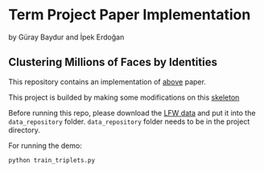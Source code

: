 # Term Project Paper Implementation
by Güray Baydur and İpek Erdoğan
## Clustering Millions of Faces by Identities

This repository contains an implementation of [above](https://arxiv.org/pdf/1604.00989.pdf) paper.

This project is builded by making some modifications on this [skeleton](https://github.com/sanku-lib/image_triplet_loss)

Before running this repo, please download the [LFW data](http://vis-www.cs.umass.edu/lfw/) and put it into the `data_repository` folder. `data_repository` folder needs to be in the project directory.

For running the demo:

```
python train_triplets.py
```


